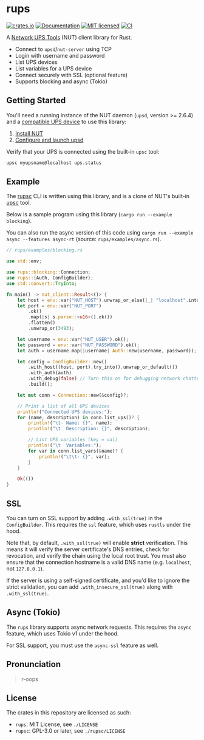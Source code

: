 # rups

[![crates.io](https://img.shields.io/crates/v/rups.svg)](https://crates.io/crates/rups)
[![Documentation](https://docs.rs/rups/badge.svg)](https://docs.rs/rups)
[![MIT licensed](https://img.shields.io/crates/l/rups.svg)](./LICENSE)
[![CI](https://github.com/aramperes/nut-rs/workflows/CI/badge.svg)](https://github.com/aramperes/nut-rs/actions?query=workflow%3ACI)

A [Network UPS Tools](https://github.com/networkupstools/nut) (NUT) client library for Rust.

- Connect to `upsd`/`nut-server` using TCP
- Login with username and password
- List UPS devices
- List variables for a UPS device
- Connect securely with SSL (optional feature)
- Supports blocking and async (Tokio)

## Getting Started

You'll need a running instance of the NUT daemon (`upsd`, version >= 2.6.4) and
a [compatible UPS device](https://networkupstools.org/stable-hcl.html)
to use this library:

1. [Install NUT](https://networkupstools.org/docs/user-manual.chunked/ar01s05.html)
2. [Configure and launch upsd](https://networkupstools.org/docs/user-manual.chunked/ar01s06.html)

Verify that your UPS is connected using the built-in `upsc` tool:

```bash
upsc myupsname@localhost ups.status
```

## Example

The [rupsc](https://github.com/aramperes/nut-rs/tree/master/rupsc)
CLI is written using this library, and is a clone of NUT's
built-in [upsc](https://networkupstools.org/docs/man/upsc.html) tool.

Below is a sample program using this library (`cargo run --example blocking`).

You can also run the async version of this code using
`cargo run --example async --features async-rt` (source: `rups/examples/async.rs`).

```rust
// rups/examples/blocking.rs

use std::env;

use rups::blocking::Connection;
use rups::{Auth, ConfigBuilder};
use std::convert::TryInto;

fn main() -> nut_client::Result<()> {
    let host = env::var("NUT_HOST").unwrap_or_else(|_| "localhost".into());
    let port = env::var("NUT_PORT")
        .ok()
        .map(|s| s.parse::<u16>().ok())
        .flatten()
        .unwrap_or(3493);

    let username = env::var("NUT_USER").ok();
    let password = env::var("NUT_PASSWORD").ok();
    let auth = username.map(|username| Auth::new(username, password));

    let config = ConfigBuilder::new()
        .with_host((host, port).try_into().unwrap_or_default())
        .with_auth(auth)
        .with_debug(false) // Turn this on for debugging network chatter
        .build();

    let mut conn = Connection::new(&config)?;

    // Print a list of all UPS devices
    println!("Connected UPS devices:");
    for (name, description) in conn.list_ups()? {
        println!("\t- Name: {}", name);
        println!("\t  Description: {}", description);

        // List UPS variables (key = val)
        println!("\t  Variables:");
        for var in conn.list_vars(&name)? {
            println!("\t\t- {}", var);
        }
    }

    Ok(())
}
```

## SSL

You can turn on SSL support by adding `.with_ssl(true)` in the `ConfigBuilder`. This requires the `ssl` feature, which
uses `rustls` under the hood.

Note that, by default, `.with_ssl(true)` will enable **strict** verification. This means it will verify the server
certificate's DNS entries, check for revocation, and verify the chain using the local root trust. You must also ensure
that the connection hostname is a valid DNS name (e.g. `localhost`, not `127.0.0.1`).

If the server is using a self-signed certificate, and you'd like to ignore the strict validation, you can add
`.with_insecure_ssl(true)` along with `.with_ssl(true)`.

## Async (Tokio)

The `rups` library supports async network requests. This requires the `async` feature, which uses Tokio v1 under the
hood.

For SSL support, you must use the `async-ssl` feature as well.

## Pronunciation

> r-oops

## License

The crates in this repository are licensed as such:

- `rups`: MIT License, see `./LICENSE`
- `rupsc`: GPL-3.0 or later, see `./rupsc/LICENSE`
